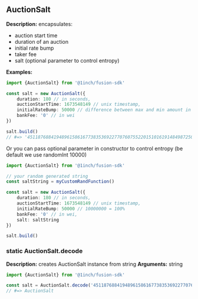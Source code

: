 ## AuctionSalt

**Description:** encapsulates:

-   auction start time
-   duration of an auction
-   initial rate bump
-   taker fee
-   salt (optional parameter to control entropy)

**Examples:**

```typescript
import {AuctionSalt} from '@1inch/fusion-sdk'

const salt = new AuctionSalt({
    duration: 180 // in seconds,
    auctionStartTime: 1673548149 // unix timestamp,
    initialRateBump: 50000 // difference between max and min amount in percents, 10000000 = 100%
    bankFee: '0' // in wei
})

salt.build()
// #=> '45118768841948961586167738353692277076075522015101619148498725069326976549864'
```

Or you can pass optional parameter in constructor to control entropy (be default we use randomInt 10000)

```typescript
import {AuctionSalt} from '@1inch/fusion-sdk'

// your random generated string
const saltString = myCustomRandFunction()

const salt = new AuctionSalt({
    duration: 180 // in seconds,
    auctionStartTime: 1673548149 // unix timestamp,
    initialRateBump: 50000 // 10000000 = 100%
    bankFee: '0' // in wei,
    salt: saltString
})

salt.build()
```

### static AuctionSalt.decode

**Description:** creates AuctionSalt instance from string
**Arguments:** string

```typescript
import {AuctionSalt} from '@1inch/fusion-sdk'

const salt = AuctionSalt.decode('45118768841948961586167738353692277076075522015101619148498725069326976549864')
// #=> AuctionSalt
```